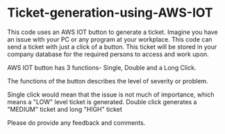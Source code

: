 # Ticket-generation-using-AWS-IOT

This code uses an AWS IOT button to generate a ticket.
Imagine you have an issue with your PC or any program at your workplace. This code can send a ticket with just a click of a button. This ticket will be stored in your company database for the required persons to access and work upon.

AWS IOT button has 3 functions- Single, Double and a Long Click.

The functions of the button describes the level of severity or problem.

Single click would mean that the issue is not much of importance, which means a "LOW" level ticket is generated. Double click generates a "MEDIUM" ticket and long "HIGH" ticket


Please do provide any feedback and comments.

